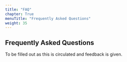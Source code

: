 ```yaml
---
title: "FAQ"
chapter: True
menuTitle: "Frequently Asked Questions"
weight: 35
---
```


## Frequently Asked Questions

To be filled out as this is circulated and feedback is given.